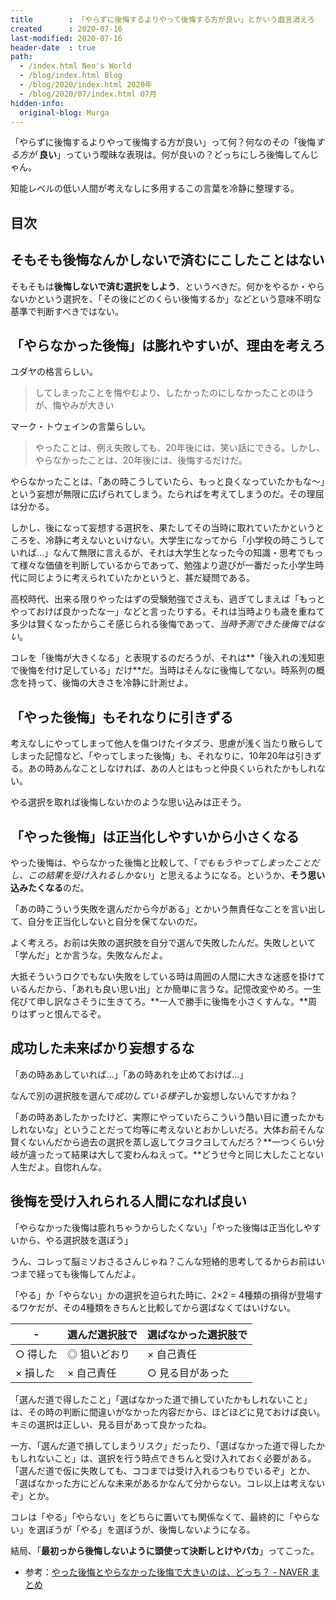 ```yaml
---
title        : 「やらずに後悔するよりやって後悔する方が良い」とかいう戯言消えろ
created      : 2020-07-16
last-modified: 2020-07-16
header-date  : true
path:
  - /index.html Neo's World
  - /blog/index.html Blog
  - /blog/2020/index.html 2020年
  - /blog/2020/07/index.html 07月
hidden-info:
  original-blog: Murga
---
```


「やらずに後悔するよりやって後悔する方が良い」って何？何なのその「後悔*する方が* **良い**」っていう曖昧な表現は。何が良いの？どっちにしろ後悔してんじゃん。

知能レベルの低い人間が考えなしに多用するこの言葉を冷静に整理する。

## 目次

## そもそも後悔なんかしないで済むにこしたことはない

そもそもは**後悔しないで済む選択をしよう**、というべきだ。何かをやるか・やらないかという選択を、「その後にどのくらい後悔するか」などという意味不明な基準で判断すべきではない。

## 「やらなかった後悔」は膨れやすいが、理由を考えろ

ユダヤの格言らしい。

> してしまったことを悔やむより、したかったのにしなかったことのほうが、悔やみが大きい

マーク・トウェインの言葉らしい。

> やったことは、例え失敗しても、20年後には、笑い話にできる。しかし、やらなかったことは、20年後には、後悔するだけだ。

やらなかったことは、「あの時こうしていたら、もっと良くなっていたかもな〜」という妄想が無限に広げられてしまう。たらればを考えてしまうのだ。その理屈は分かる。

しかし、後になって妄想する選択を、果たしてその当時に取れていたかというところを、冷静に考えないといけない。大学生になってから「小学校の時こうしていれば…」なんて無限に言えるが、それは大学生となった今の知識・思考でもって様々な価値を判断しているからであって、勉強より遊びが一番だった小学生時代に同じように考えられていたかというと、甚だ疑問である。

高校時代、出来る限りやったはずの受験勉強でさえも、過ぎてしまえば「もっとやっておけば良かったなー」などと言ったりする。それは当時よりも歳を重ねて多少は賢くなったからこそ感じられる後悔であって、*当時予測できた後悔ではない*。

コレを「後悔が大きくなる」と表現するのだろうが、それは**「後入れの浅知恵で後悔を付け足している」だけ**だ。当時はそんなに後悔してない。時系列の概念を持って、後悔の大きさを冷静に計測せよ。

## 「やった後悔」もそれなりに引きずる

考えなしにやってしまって他人を傷つけたイタズラ、思慮が浅く当たり散らしてしまった記憶など、「やってしまった後悔」も、それなりに、10年20年は引きずる。あの時あんなことしなければ、あの人とはもっと仲良くいられたかもしれない。

やる選択を取れば後悔しないかのような思い込みは正そう。

## 「やった後悔」は正当化しやすいから小さくなる

やった後悔は、やらなかった後悔と比較して、「*でももうやってしまったことだし、この結果を受け入れるしかない*」と思えるようになる。というか、**そう思い込みたくなる**のだ。

「あの時こういう失敗を選んだから今がある」とかいう無責任なことを言い出して、自分を正当化しないと自分を保てないのだ。

よく考えろ。お前は失敗の選択肢を自分で選んで失敗したんだ。失敗しといて「学んだ」とか言うな。失敗なんだよ。

大抵そういうロクでもない失敗をしている時は周囲の人間に大きな迷惑を掛けているんだから、「あれも良い思い出」とか簡単に言うな。記憶改変やめろ。一生侘びて申し訳なさそうに生きてろ。**一人で勝手に後悔を小さくすんな。**周りはずっと恨んでるぞ。

## 成功した未来ばかり妄想するな

「あの時ああしていれば…」「あの時あれを止めておけば…」

なんで別の選択肢を選んで*成功している様子*しか妄想しないんですかね？

「あの時ああしたかったけど、実際にやっていたらこういう酷い目に遭ったかもしれないな」ということだって均等に考えないとおかしいだろ。大体お前そんな賢くないんだから過去の選択を蒸し返してクヨクヨしてんだろ？**一つくらい分岐が違ったって結果は大して変わんねえって。**どうせ今と同じ大したことない人生だよ。自惚れんな。

## 後悔を受け入れられる人間になれば良い

「やらなかった後悔は膨れちゃうからしたくない」「やった後悔は正当化しやすいから、やる選択肢を選ぼう」

うん、コレって脳ミソおさるさんじゃね？こんな短絡的思考してるからお前はいつまで経っても後悔してんだよ。

「やる」か「やらない」かの選択を迫られた時に、2×2 = 4種類の損得が登場するワケだが、その4種類をきちんと比較してから選ばなくてはいけない。

| -         | 選んだ選択肢で | 選ばなかった選択肢で |
|-----------|----------------|----------------------|
| ○ 得した | ◎ 狙いどおり  | × 自己責任          |
| × 損した | × 自己責任    | ○ 見る目があった    |

「選んだ道で得したこと」「選ばなかった道で損していたかもしれないこと」は、その時の判断に間違いがなかった内容だから、ほどほどに見ておけば良い。キミの選択は正しい、見る目があって良かったね。

一方、「選んだ道で損してしまうリスク」だったり、「選ばなかった道で得したかもしれないこと」は、選択を行う時点できちんと受け入れておく必要がある。「選んだ道で仮に失敗しても、ココまでは受け入れるつもりでいるぞ」とか、「選ばなかった方にどんな未来があるかなんて分からない。コレ以上は考えないぞ」とか。

コレは「やる」「やらない」をどちらに置いても関係なくて、最終的に「やらない」を選ぼうが「やる」を選ぼうが、後悔しないようになる。

結局、「**最初っから後悔しないように頭使って決断しとけやバカ**」ってこった。

- 参考：[やった後悔とやらなかった後悔で大きいのは、どっち？ - NAVER まとめ](https://matome.naver.jp/odai/2137553076281901401)
